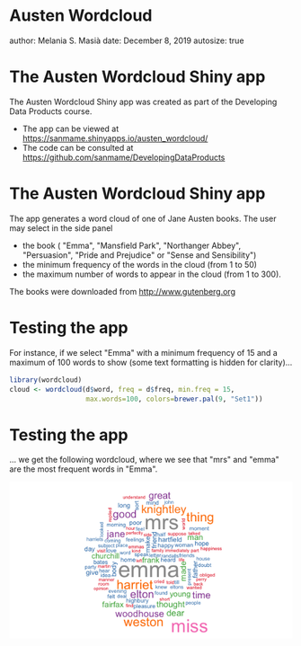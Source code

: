 Austen Wordcloud
========================================================
author: Melania S. Masià
date: December 8, 2019
autosize: true

The Austen Wordcloud Shiny app
========================================================
The Austen Wordcloud Shiny app was created as part of the Developing Data Products course.

- The app can be viewed at https://sanmame.shinyapps.io/austen_wordcloud/
- The code can be consulted at https://github.com/sanmame/DevelopingDataProducts


The Austen Wordcloud Shiny app
========================================================
The app generates a word cloud of one of Jane Austen books. The user may select in the side panel
- the book ( "Emma", "Mansfield Park", "Northanger Abbey", "Persuasion", "Pride and Prejudice" or "Sense and Sensibility")
- the minimum frequency of the words in the cloud (from 1 to 50)
- the maximum number of words to appear in the cloud (from 1 to 300).

The books were downloaded from http://www.gutenberg.org


Testing the app
========================================================
For instance, if we select "Emma" with a minimum frequency of 15 and a maximum of 100 words to show (some text formatting is hidden for clarity)...




```r
library(wordcloud)
cloud <- wordcloud(d$word, freq = d$freq, min.freq = 15,
                   max.words=100, colors=brewer.pal(9, "Set1"))
```

Testing the app
========================================================
... we get the following wordcloud, where we see that "mrs" and "emma" are the most frequent words in "Emma".

![plot of chunk unnamed-chunk-3](unnamed-chunk-3-1.png)
